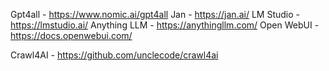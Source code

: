 Gpt4all - https://www.nomic.ai/gpt4all
Jan - https://jan.ai/
LM Studio - https://lmstudio.ai/
Anything LLM - https://anythingllm.com/
Open WebUI - https://docs.openwebui.com/


Crawl4AI - https://github.com/unclecode/crawl4ai